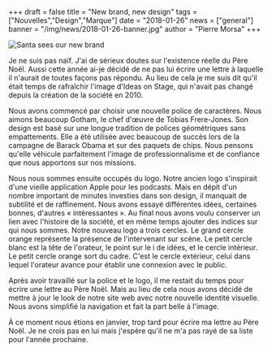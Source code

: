 +++
draft		= false
title		= "New brand, new design"
tags		= ["Nouvelles","Design","Marque"]
date		= "2018-01-26"
news		= ["general"]
banner		= "/img/news/2018-01-26-banner.jpg"
author		= "Pierre Morsa"
+++

![Santa sees our new brand](/img/news/2018-01-26-banner.jpg)

Je ne suis pas naïf. J'ai de sérieux doutes sur l'existence réelle du Père Noël. Aussi cette année ai-je décidé de ne pas lui écrire une lettre à laquelle il n'aurait de toutes façons pas répondu. Au lieu de cela je me suis dit qu'il était temps de rafraîchir l'image d'Ideas on Stage, qui n'avait pas changé depuis la création de la société en 2010.

Nous avons commencé par choisir une nouvelle police de caractères. Nous aimons beaucoup Gotham, le chef d'œuvre de Tobias Frere-Jones. Son design est basé sur une longue tradition de polices géométriques sans empattements. Elle a été utilisée avec beaucoup de succès lors de la campagne de Barack Obama et sur des paquets de chips. Nous pensons qu'elle véhicule parfaitement l'image de professionnalisme et de confiance que nous apportons sur nos missions.

Nous nous sommes ensuite occupés du logo. Notre ancien logo s'inspirait d'une vieille application Apple pour les podcasts. Mais en dépit d'un nombre important de minutes investies dans son design, il manquait de subtilité et de raffinement. Nous avons essayé différentes idées, certaines bonnes, d'autres « intéressantes ». Au final nous avons voulu conserver un lien avec l'histoire de la société, et en même temps ajouter des indices sur qui nous sommes. Notre nouveau logo a trois cercles. Le grand cercle orange représente la présence de l'intervenant sur scène. Le petit cercle blanc est la tête de l'orateur, le point sur le i de idées, et le cercle intérieur. Le petit cercle orange sort du cadre. C'est le cercle extérieur, celui dans lequel l'orateur avance pour établir une connexion avec le public.

Après avoir travaillé sur la police et le logo, il me restait du temps pour écrire une lettre au Père Noël. Mais au lieu de cela nous avons décidé de mettre à jour le look de notre site web avec notre nouvelle identité visuelle. Nous avons simplifié la navigation et fait la part belle à l'image.

À ce moment nous étions en janvier, trop tard pour écrire ma lettre au Père Noël. Je ne crois pas en lui mais j'espère qu'il ne m'a pas rayé de sa liste pour l'année prochaine. 